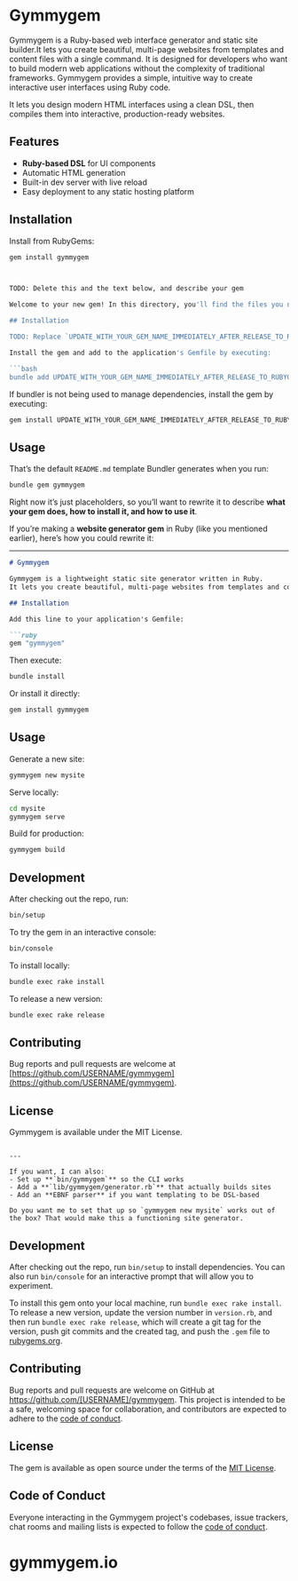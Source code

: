 # Gymmygem

Gymmygem is a Ruby-based web interface generator and static site builder.It lets you create beautiful, multi-page websites from templates and content files with a single command.
It is designed for developers who want to build modern web applications without the complexity of traditional frameworks. Gymmygem provides a simple, intuitive way to create interactive user interfaces using Ruby code.

It lets you design modern HTML interfaces using a clean DSL, then compiles them into interactive, production-ready websites.

## Features

- **Ruby-based DSL** for UI components
- Automatic HTML generation
- Built-in dev server with live reload
- Easy deployment to any static hosting platform

## Installation

Install from RubyGems:

```bash
gem install gymmygem



TODO: Delete this and the text below, and describe your gem

Welcome to your new gem! In this directory, you'll find the files you need to be able to package up your Ruby library into a gem. Put your Ruby code in the file `lib/gymmygem`. To experiment with that code, run `bin/console` for an interactive prompt.

## Installation

TODO: Replace `UPDATE_WITH_YOUR_GEM_NAME_IMMEDIATELY_AFTER_RELEASE_TO_RUBYGEMS_ORG` with your gem name right after releasing it to RubyGems.org. Please do not do it earlier due to security reasons. Alternatively, replace this section with instructions to install your gem from git if you don't plan to release to RubyGems.org.

Install the gem and add to the application's Gemfile by executing:

```bash
bundle add UPDATE_WITH_YOUR_GEM_NAME_IMMEDIATELY_AFTER_RELEASE_TO_RUBYGEMS_ORG
```

If bundler is not being used to manage dependencies, install the gem by executing:

```bash
gem install UPDATE_WITH_YOUR_GEM_NAME_IMMEDIATELY_AFTER_RELEASE_TO_RUBYGEMS_ORG
```

## Usage
That’s the default `README.md` template Bundler generates when you run:

```bash
bundle gem gymmygem
```

Right now it’s just placeholders, so you’ll want to rewrite it to describe **what your gem does, how to install it, and how to use it**.

If you’re making a **website generator gem** in Ruby (like you mentioned earlier), here’s how you could rewrite it:

---

````markdown
# Gymmygem

Gymmygem is a lightweight static site generator written in Ruby.  
It lets you create beautiful, multi-page websites from templates and content files with a single command.

## Installation

Add this line to your application's Gemfile:

```ruby
gem "gymmygem"
````

Then execute:

```bash
bundle install
```

Or install it directly:

```bash
gem install gymmygem
```

## Usage

Generate a new site:

```bash
gymmygem new mysite
```

Serve locally:

```bash
cd mysite
gymmygem serve
```

Build for production:

```bash
gymmygem build
```

## Development

After checking out the repo, run:

```bash
bin/setup
```

To try the gem in an interactive console:

```bash
bin/console
```

To install locally:

```bash
bundle exec rake install
```

To release a new version:

```bash
bundle exec rake release
```

## Contributing

Bug reports and pull requests are welcome at [https://github.com/USERNAME/gymmygem](https://github.com/USERNAME/gymmygem).

## License

Gymmygem is available under the MIT License.

```

---

If you want, I can also:
- Set up **`bin/gymmygem`** so the CLI works  
- Add a **`lib/gymmygem/generator.rb`** that actually builds sites  
- Add an **EBNF parser** if you want templating to be DSL-based  

Do you want me to set that up so `gymmygem new mysite` works out of the box? That would make this a functioning site generator.
```


## Development

After checking out the repo, run `bin/setup` to install dependencies. You can also run `bin/console` for an interactive prompt that will allow you to experiment.

To install this gem onto your local machine, run `bundle exec rake install`. To release a new version, update the version number in `version.rb`, and then run `bundle exec rake release`, which will create a git tag for the version, push git commits and the created tag, and push the `.gem` file to [rubygems.org](https://rubygems.org).

## Contributing

Bug reports and pull requests are welcome on GitHub at https://github.com/[USERNAME]/gymmygem. This project is intended to be a safe, welcoming space for collaboration, and contributors are expected to adhere to the [code of conduct](https://github.com/[USERNAME]/gymmygem/blob/master/CODE_OF_CONDUCT.md).

## License

The gem is available as open source under the terms of the [MIT License](https://opensource.org/licenses/MIT).

## Code of Conduct

Everyone interacting in the Gymmygem project's codebases, issue trackers, chat rooms and mailing lists is expected to follow the [code of conduct](https://github.com/[USERNAME]/gymmygem/blob/master/CODE_OF_CONDUCT.md).
# gymmygem.io
